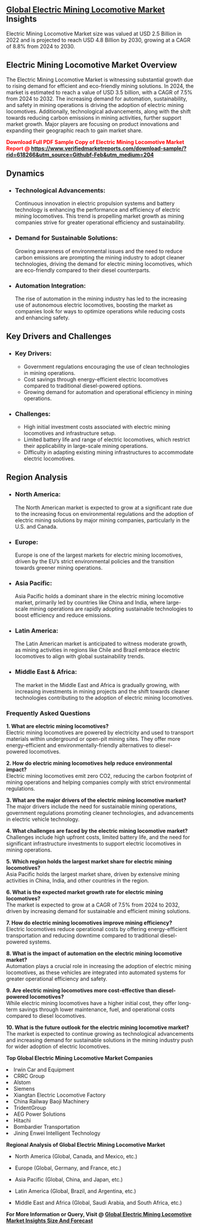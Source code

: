 <h2><a href="https://www.verifiedmarketreports.com/download-sample/?rid=618266&amp;utm_source=Githubf&amp;utm_medium=204" target="_blank">Global Electric Mining Locomotive Market</a> Insights</h2><p>Electric Mining Locomotive Market size was valued at USD 2.5 Billion in 2022 and is projected to reach USD 4.8 Billion by 2030, growing at a CAGR of 8.8% from 2024 to 2030.</p><p> <h2>Electric Mining Locomotive Market Overview</h2> <p>The Electric Mining Locomotive Market is witnessing substantial growth due to rising demand for efficient and eco-friendly mining solutions. In 2024, the market is estimated to reach a value of USD 3.5 billion, with a CAGR of 7.5% from 2024 to 2032. The increasing demand for automation, sustainability, and safety in mining operations is driving the adoption of electric mining locomotives. Additionally, technological advancements, along with the shift towards reducing carbon emissions in mining activities, further support market growth. Major players are focusing on product innovations and expanding their geographic reach to gain market share. <br> <strong><p><span class=""><span style="color: #ff0000;"><strong>Download Full PDF Sample Copy of Electric Mining Locomotive Market Report</strong> @ </span><a href="https://www.verifiedmarketreports.com/download-sample/?rid=618266&amp;utm_source=Githubf-Feb&amp;utm_medium=204" target="_blank">https://www.verifiedmarketreports.com/download-sample/?rid=618266&amp;utm_source=Githubf-Feb&amp;utm_medium=204</a></span></p></strong></p> <h2>Dynamics</h2> <ul> <li><h3>Technological Advancements:</h3> Continuous innovation in electric propulsion systems and battery technology is enhancing the performance and efficiency of electric mining locomotives. This trend is propelling market growth as mining companies strive for greater operational efficiency and sustainability.</li> <li><h3>Demand for Sustainable Solutions:</h3> Growing awareness of environmental issues and the need to reduce carbon emissions are prompting the mining industry to adopt cleaner technologies, driving the demand for electric mining locomotives, which are eco-friendly compared to their diesel counterparts.</li> <li><h3>Automation Integration:</h3> The rise of automation in the mining industry has led to the increasing use of autonomous electric locomotives, boosting the market as companies look for ways to optimize operations while reducing costs and enhancing safety.</li> </ul> <h2>Key Drivers and Challenges</h2> <ul> <li><h3>Key Drivers:</h3> <ul> <li>Government regulations encouraging the use of clean technologies in mining operations.</li> <li>Cost savings through energy-efficient electric locomotives compared to traditional diesel-powered options.</li> <li>Growing demand for automation and operational efficiency in mining operations.</li> </ul> </li> <li><h3>Challenges:</h3> <ul> <li>High initial investment costs associated with electric mining locomotives and infrastructure setup.</li> <li>Limited battery life and range of electric locomotives, which restrict their applicability in large-scale mining operations.</li> <li>Difficulty in adapting existing mining infrastructures to accommodate electric locomotives.</li> </ul> </li> </ul> <h2>Region Analysis</h2> <ul> <li><h3>North America:</h3> The North American market is expected to grow at a significant rate due to the increasing focus on environmental regulations and the adoption of electric mining solutions by major mining companies, particularly in the U.S. and Canada.</li> <li><h3>Europe:</h3> Europe is one of the largest markets for electric mining locomotives, driven by the EU’s strict environmental policies and the transition towards greener mining operations.</li> <li><h3>Asia Pacific:</h3> Asia Pacific holds a dominant share in the electric mining locomotive market, primarily led by countries like China and India, where large-scale mining operations are rapidly adopting sustainable technologies to boost efficiency and reduce emissions.</li> <li><h3>Latin America:</h3> The Latin American market is anticipated to witness moderate growth, as mining activities in regions like Chile and Brazil embrace electric locomotives to align with global sustainability trends.</li> <li><h3>Middle East & Africa:</h3> The market in the Middle East and Africa is gradually growing, with increasing investments in mining projects and the shift towards cleaner technologies contributing to the adoption of electric mining locomotives.</li> </ul> <h3>Frequently Asked Questions</h3> <p><strong>1. What are electric mining locomotives?</strong> <br>Electric mining locomotives are powered by electricity and used to transport materials within underground or open-pit mining sites. They offer more energy-efficient and environmentally-friendly alternatives to diesel-powered locomotives.</p> <p><strong>2. How do electric mining locomotives help reduce environmental impact?</strong> <br>Electric mining locomotives emit zero CO2, reducing the carbon footprint of mining operations and helping companies comply with strict environmental regulations.</p> <p><strong>3. What are the major drivers of the electric mining locomotive market?</strong> <br>The major drivers include the need for sustainable mining operations, government regulations promoting cleaner technologies, and advancements in electric vehicle technology.</p> <p><strong>4. What challenges are faced by the electric mining locomotive market?</strong> <br>Challenges include high upfront costs, limited battery life, and the need for significant infrastructure investments to support electric locomotives in mining operations.</p> <p><strong>5. Which region holds the largest market share for electric mining locomotives?</strong> <br>Asia Pacific holds the largest market share, driven by extensive mining activities in China, India, and other countries in the region.</p> <p><strong>6. What is the expected market growth rate for electric mining locomotives?</strong> <br>The market is expected to grow at a CAGR of 7.5% from 2024 to 2032, driven by increasing demand for sustainable and efficient mining solutions.</p> <p><strong>7. How do electric mining locomotives improve mining efficiency?</strong> <br>Electric locomotives reduce operational costs by offering energy-efficient transportation and reducing downtime compared to traditional diesel-powered systems.</p> <p><strong>8. What is the impact of automation on the electric mining locomotive market?</strong> <br>Automation plays a crucial role in increasing the adoption of electric mining locomotives, as these vehicles are integrated into automated systems for greater operational efficiency and safety.</p> <p><strong>9. Are electric mining locomotives more cost-effective than diesel-powered locomotives?</strong> <br>While electric mining locomotives have a higher initial cost, they offer long-term savings through lower maintenance, fuel, and operational costs compared to diesel locomotives.</p> <p><strong>10. What is the future outlook for the electric mining locomotive market?</strong> <br>The market is expected to continue growing as technological advancements and increasing demand for sustainable solutions in the mining industry push for wider adoption of electric locomotives.</p> </p><p><strong>Top Global Electric Mining Locomotive Market Companies</strong></p><div data-test-id=""><p><li>Irwin Car and Equipment</li><li> CRRC Group</li><li> Alstom</li><li> Siemens</li><li> Xiangtan Electric Locomotive Factory</li><li> China Railway Baoji Machinery</li><li> TridentGroup</li><li> AEG Power Solutions</li><li> Hitachi</li><li> Bombardier Transportation</li><li> Jining Enwei Intelligent Technology</li></p><div><strong>Regional Analysis of&nbsp;Global Electric Mining Locomotive Market</strong></div><ul><li dir="ltr"><p dir="ltr">North America&nbsp;(Global, Canada, and Mexico, etc.)</p></li><li dir="ltr"><p dir="ltr">Europe (Global, Germany, and France, etc.)</p></li><li dir="ltr"><p dir="ltr">Asia Pacific&nbsp;(Global, China, and Japan, etc.)</p></li><li dir="ltr"><p dir="ltr">Latin America&nbsp;(Global, Brazil, and Argentina, etc.)</p></li><li dir="ltr">Middle East and Africa&nbsp;(Global, Saudi Arabia, and South Africa, etc.)</li></ul><p><strong>For More Information or Query, Visit @&nbsp;</strong><strong><a href="https://www.verifiedmarketreports.com/product/electric-mining-locomotive-market/?utm_source=Githubf&amp;utm_medium=204" target="_blank">Global Electric Mining Locomotive Market Insights Size And Forecast</a></strong></p></div>
